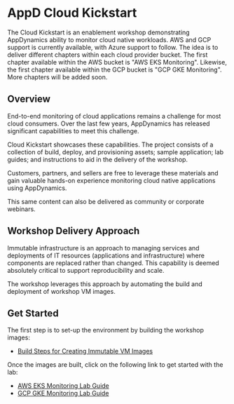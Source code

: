 # AppD Cloud Kickstart

The Cloud Kickstart is an enablement workshop demonstrating AppDynamics ability to monitor cloud native 
workloads. AWS and GCP support is currently available, with Azure support to follow. The idea is to deliver 
different chapters within each cloud provider bucket. The first chapter available within the AWS bucket 
is "AWS EKS Monitoring". Likewise, the first chapter available within the GCP bucket is "GCP GKE Monitoring". 
More chapters will be added soon.

## Overview

End-to-end monitoring of cloud applications remains a challenge for most cloud consumers. Over the last 
few years, AppDynamics has released significant capabilities to meet this challenge.

Cloud Kickstart showcases these capabilities. The project consists of a collection of build, deploy, and 
provisioning assets; sample application; lab guides; and instructions to aid in the delivery of the workshop.

Customers, partners, and sellers are free to leverage these materials and gain valuable hands-on experience 
monitoring cloud native applications using AppDynamics.

This same content can also be delivered as community or corporate webinars.

## Workshop Delivery Approach

Immutable infrastructure is an approach to managing services and deployments of IT resources (applications 
and infrastructure) where components are replaced rather than changed. This capability is deemed absolutely 
critical to support reproducibility and scale.

The workshop leverages this approach by automating the build and deployment of workshop VM images.

## Get Started

The first step is to set-up the environment by building the workshop images:

-	[Build Steps for Creating Immutable VM Images](BUILD_STEPS_FOR_CREATING_IMMUTABLE_VM_IMAGES.md)

Once the images are built, click on the following link to get started with the lab:

-	[AWS EKS Monitoring Lab Guide](workshops/aws/eks-monitoring-lab/aws-eks-monitoring.md)
-	[GCP GKE Monitoring Lab Guide](workshops/gcp/gke-monitoring-lab/gcp-gke-monitoring.md)
